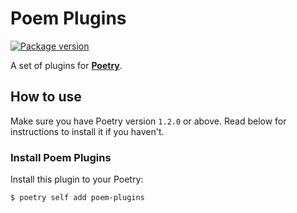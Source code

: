 # Poem Plugins

<a href="https://pypi.org/project/poem-plugins" target="_blank">
    <img src="https://img.shields.io/pypi/v/poem-plugins?color=%2334D058&label=pypi%20package" alt="Package version">
</a>

A set of plugins for [**Poetry**](https://python-poetry.org/).


## How to use
Make sure you have Poetry version `1.2.0` or above. Read below for instructions to install it if you haven't.

### Install Poem Plugins

Install this plugin to your Poetry:

```console
$ poetry self add poem-plugins
```
